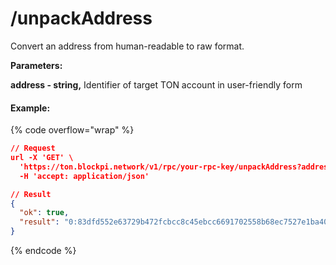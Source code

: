 # /unpackAddress

Convert an address from human-readable to raw format.



**Parameters:**

**address - string,** Identifier of target TON account in user-friendly form

#### Example:

{% code overflow="wrap" %}
```json
// Request
url -X 'GET' \
  'https://ton.blockpi.network/v1/rpc/your-rpc-key/unpackAddress?address=EQCD39VS5jcptHL8vMjEXrzGaRcCVYto7HUn4bpAOg8xqB2N' \
  -H 'accept: application/json'

// Result
{
  "ok": true,
  "result": "0:83dfd552e63729b472fcbcc8c45ebcc6691702558b68ec7527e1ba403a0f31a8"
}
```
{% endcode %}
